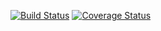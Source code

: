 [![Build Status](https://travis-ci.org/dbytecoderc/Questioner.svg?branch=develop)](https://travis-ci.org/dbytecoderc/Questioner) [![Coverage Status](https://coveralls.io/repos/github/dbytecoderc/Questioner/badge.svg?branch=develop)](https://coveralls.io/github/dbytecoderc/Questioner?branch=develop)
